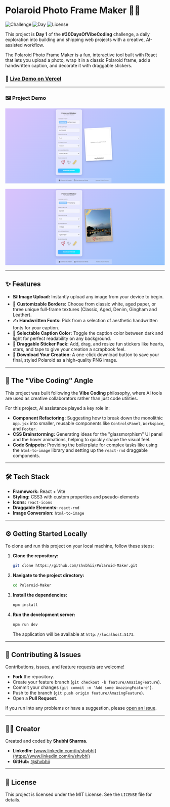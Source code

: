 # Polaroid Photo Frame Maker 📸✨

![Challenge](https://img.shields.io/badge/Challenge-30_Days_Of_Vibe_Coding-8b5cf6?style=for-the-badge)
![Day](https://img.shields.io/badge/Day-2_of_30-06b6d4?style=for-the-badge)
![License](https://img.shields.io/badge/License-MIT-green.svg?style=for-the-badge)

This project is **Day 1** of the **#30DaysOfVibeCoding** challenge, a daily exploration into building and shipping web projects with a creative, AI-assisted workflow.

The Polaroid Photo Frame Maker is a fun, interactive tool built with React that lets you upload a photo, wrap it in a classic Polaroid frame, add a handwritten caption, and decorate it with draggable stickers.

### 🔗 **[Live Demo on Vercel](https://polaroid-maker-mu.vercel.app/)**

---

### 🖼️ Project Demo

![Polaroid Maker Screenshot](./public/polaroid-maker-demo.png)

![Polaroid Maker Screenshot](./public/polaroid-maker-demo2.png)


<!-- 
**How to add your screenshot:**
1. Take a great screenshot of your running application.
2. Name it something like `polaroid-maker-demo.png`.
3. Place it in the root of your project folder.
4. Push it to GitHub and the image link above will work automatically. 
-->

---

## ✨ Features

*   🖼️ **Image Upload:** Instantly upload any image from your device to begin.
*   🎨 **Customizable Borders:** Choose from classic white, aged paper, or three unique full-frame textures (Classic, Aged, Denim, Gingham and Leather).
*   ✍️ **Handwritten Fonts:** Pick from a selection of aesthetic handwritten fonts for your caption.
*   🌈 **Selectable Caption Color:** Toggle the caption color between dark and light for perfect readability on any background.
*   💖 **Draggable Sticker Pack:** Add, drag, and resize fun stickers like hearts, stars, and tape to give your creation a scrapbook feel.
*   💾 **Download Your Creation:** A one-click download button to save your final, styled Polaroid as a high-quality PNG image.

---

## 🚀 The "Vibe Coding" Angle

This project was built following the **Vibe Coding** philosophy, where AI tools are used as creative collaborators rather than just code utilities.

For this project, AI assistance played a key role in:
*   **Component Refactoring:** Suggesting how to break down the monolithic `App.jsx` into smaller, reusable components like `ControlsPanel`, `Workspace`, and `Footer`.
*   **CSS Brainstorming:** Generating ideas for the "glassmorphism" UI panel and the hover animations, helping to quickly shape the visual feel.
*   **Code Snippets:** Providing the boilerplate for complex tasks like using the `html-to-image` library and setting up the `react-rnd` draggable components.


---

## 🛠️ Tech Stack

*   **Framework:** React + Vite
*   **Styling:** CSS3 with custom properties and pseudo-elements
*   **Icons:** `react-icons`
*   **Draggable Elements:** `react-rnd`
*   **Image Conversion:** `html-to-image`

---

## ⚙️ Getting Started Locally

To clone and run this project on your local machine, follow these steps:

1.  **Clone the repository:**
    ```bash
    git clone https://github.com/shvbhii/Polaroid-Maker.git
    ```

2.  **Navigate to the project directory:**
    ```bash
    cd Polaroid-Maker
    ```

3.  **Install the dependencies:**
    ```bash
    npm install
    ```

4.  **Run the development server:**
    ```bash
    npm run dev
    ```
    The application will be available at `http://localhost:5173`.

---

## 🤝 Contributing & Issues

Contributions, issues, and feature requests are welcome!

*   **Fork** the repository.
*   Create your feature branch (`git checkout -b feature/AmazingFeature`).
*   Commit your changes (`git commit -m 'Add some AmazingFeature'`).
*   Push to the branch (`git push origin feature/AmazingFeature`).
*   Open a **Pull Request**.

If you run into any problems or have a suggestion, please [open an issue](https://github.com/shvbhii/Polaroid-Maker.git).

---

## 🧑‍💻 Creator

Created and coded by **Shubhi Sharma**.

*   **LinkedIn:** [www.linkedin.com/in/shvbhi](https://www.linkedin.com/in/shvbhi)
*   **GitHub:** [@shvbhii](https://github.com/shvbhii)

---

## 📝 License

This project is licensed under the MIT License. See the `LICENSE` file for details.